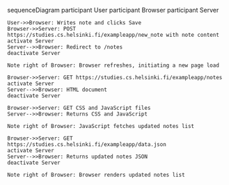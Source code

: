 sequenceDiagram
    participant User
    participant Browser
    participant Server

    User->>Browser: Writes note and clicks Save
    Browser->>Server: POST https://studies.cs.helsinki.fi/exampleapp/new_note with note content
    activate Server
    Server-->>Browser: Redirect to /notes
    deactivate Server

    Note right of Browser: Browser refreshes, initiating a new page load

    Browser->>Server: GET https://studies.cs.helsinki.fi/exampleapp/notes
    activate Server
    Server-->>Browser: HTML document
    deactivate Server

    Browser->>Server: GET CSS and JavaScript files
    Server-->>Browser: Returns CSS and JavaScript

    Note right of Browser: JavaScript fetches updated notes list

    Browser->>Server: GET https://studies.cs.helsinki.fi/exampleapp/data.json
    activate Server
    Server-->>Browser: Returns updated notes JSON
    deactivate Server

    Note right of Browser: Browser renders updated notes list
